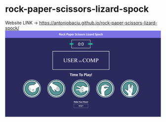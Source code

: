 # rock-paper-scissors-lizard-spock
Website LINK -> https://antoniobaciu.github.io/rock-paper-scissors-lizard-spock/
![](img/game-preview.png)
